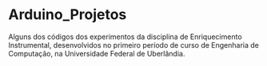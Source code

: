 # Arduino_Projetos

Alguns dos códigos dos experimentos da disciplina de Enriquecimento Instrumental, desenvolvidos no primeiro período de curso de Engenharia de Computação, na Universidade Federal de Uberlândia.


